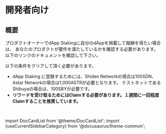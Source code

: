 # 開発者向け

## 概要

プロダクトオーナーでdApp Stakingに自分のdAppを掲載して報酬を得たい場合は、 あなたのプロダクトが要件を満たしているかを確認する必要があります。 以下のリンクのドキュメントを確認して下さい。

以下の条件をクリアして頂く必要があります。

- dApp Staking に登録するためには、Shiden Networkの場合は100SDN、Astar Networkの場合は1,000ASTRが必要となります。 テストネットであるShibuyaの場合は、100SBYが必要です。
- **リワードを受け取るためにはClaimする必要があります。１週間に一回程度Claimすることを推奨しています。**

<br/>

import DocCardList from '@theme/DocCardList';
import {useCurrentSidebarCategory} from '@docusaurus/theme-common';
```
